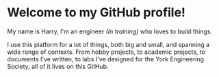 # Welcome to my GitHub profile!

My name is Harry, I'm an engineer _(In training)_ who loves to build things.

I use this platform for a lot of things, both big and small, and spanning a wide
range of contexts. From hobby projects, to academic projects, to documents I've
written, to labs I've designed for the York Engineering Society, all of it lives
on this GitHub.

